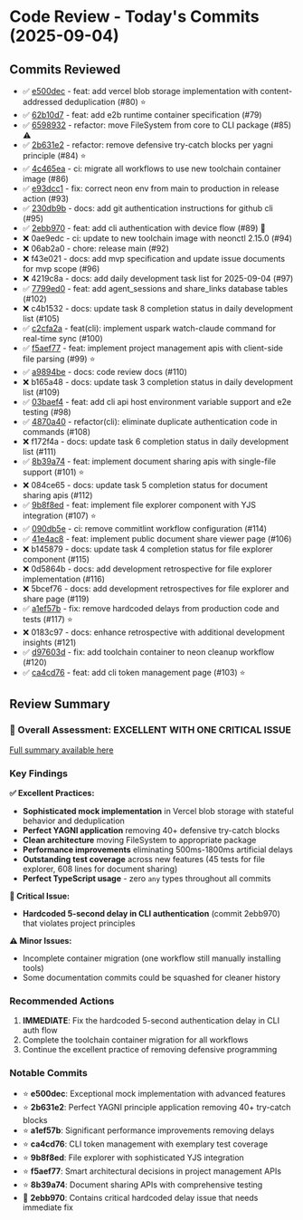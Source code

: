 # Code Review - Today's Commits (2025-09-04)

## Commits Reviewed

- ✅ [e500dec](./review-e500dec.md) - feat: add vercel blob storage implementation with content-addressed deduplication (#80) ⭐
- ✅ [62b10d7](./review-62b10d7.md) - feat: add e2b runtime container specification (#79)
- ✅ [6598932](./review-6598932.md) - refactor: move FileSystem from core to CLI package (#85) ⚠️
- ✅ [2b631e2](./review-2b631e2.md) - refactor: remove defensive try-catch blocks per yagni principle (#84) ⭐
- ✅ [4c465ea](./review-4c465ea.md) - ci: migrate all workflows to use new toolchain container image (#86)
- ✅ [e93dcc1](./review-e93dcc1.md) - fix: correct neon env from main to production in release action (#93)
- ✅ [230db9b](./review-230db9b.md) - docs: add git authentication instructions for github cli (#95)
- ✅ [2ebb970](./review-2ebb970.md) - feat: add cli authentication with device flow (#89) 🚨
- ❌ 0ae9edc - ci: update to new toolchain image with neonctl 2.15.0 (#94)
- ❌ 06ab2a0 - chore: release main (#92)
- ❌ f43e021 - docs: add mvp specification and update issue documents for mvp scope (#96)
- ❌ 4219c8a - docs: add daily development task list for 2025-09-04 (#97)
- ✅ [7799ed0](./review-7799ed0.md) - feat: add agent_sessions and share_links database tables (#102)
- ❌ c4b1532 - docs: update task 8 completion status in daily development list (#105)
- ✅ [c2cfa2a](./review-c2cfa2a.md) - feat(cli): implement uspark watch-claude command for real-time sync (#100)
- ✅ [f5aef77](./review-f5aef77.md) - feat: implement project management apis with client-side file parsing (#99) ⭐
- ✅ [a9894be](./review-a9894be.md) - docs: code review docs (#110)
- ❌ b165a48 - docs: update task 3 completion status in daily development list (#109)
- ✅ [03baef4](./review-03baef4.md) - feat: add cli api host environment variable support and e2e testing (#98)
- ✅ [4870a40](./review-4870a40.md) - refactor(cli): eliminate duplicate authentication code in commands (#108)
- ❌ f172f4a - docs: update task 6 completion status in daily development list (#111)
- ✅ [8b39a74](./review-8b39a74.md) - feat: implement document sharing apis with single-file support (#101) ⭐
- ❌ 084ce65 - docs: update task 5 completion status for document sharing apis (#112)
- ✅ [9b8f8ed](./review-9b8f8ed.md) - feat: implement file explorer component with YJS integration (#107) ⭐
- ✅ [090db5e](./review-090db5e.md) - ci: remove commitlint workflow configuration (#114)
- ✅ [41e4ac8](./review-41e4ac8.md) - feat: implement public document share viewer page (#106)
- ❌ b145879 - docs: update task 4 completion status for file explorer component (#115)
- ❌ 0d5864b - docs: add development retrospective for file explorer implementation (#116)
- ❌ 5bcef76 - docs: add development retrospectives for file explorer and share page (#119)
- ✅ [a1ef57b](./review-a1ef57b.md) - fix: remove hardcoded delays from production code and tests (#117) ⭐
- ❌ 0183c97 - docs: enhance retrospective with additional development insights (#121)
- ✅ [d97603d](./review-d97603d.md) - fix: add toolchain container to neon cleanup workflow (#120)
- ✅ [ca4cd76](./review-ca4cd76.md) - feat: add cli token management page (#103) ⭐

## Review Summary

### 🎯 Overall Assessment: EXCELLENT WITH ONE CRITICAL ISSUE

[Full summary available here](./review-summary.md)

### Key Findings

**✅ Excellent Practices:**

- **Sophisticated mock implementation** in Vercel blob storage with stateful behavior and deduplication
- **Perfect YAGNI application** removing 40+ defensive try-catch blocks
- **Clean architecture** moving FileSystem to appropriate package
- **Performance improvements** eliminating 500ms-1800ms artificial delays
- **Outstanding test coverage** across new features (45 tests for file explorer, 608 lines for document sharing)
- **Perfect TypeScript usage** - zero `any` types throughout all commits

**🚨 Critical Issue:**

- **Hardcoded 5-second delay in CLI authentication** (commit 2ebb970) that violates project principles

**⚠️ Minor Issues:**

- Incomplete container migration (one workflow still manually installing tools)
- Some documentation commits could be squashed for cleaner history

### Recommended Actions

1. **IMMEDIATE**: Fix the hardcoded 5-second authentication delay in CLI auth flow
2. Complete the toolchain container migration for all workflows
3. Continue the excellent practice of removing defensive programming

### Notable Commits

- ⭐ **e500dec**: Exceptional mock implementation with advanced features
- ⭐ **2b631e2**: Perfect YAGNI principle application removing 40+ try-catch blocks
- ⭐ **a1ef57b**: Significant performance improvements removing delays
- ⭐ **ca4cd76**: CLI token management with exemplary test coverage
- ⭐ **9b8f8ed**: File explorer with sophisticated YJS integration
- ⭐ **f5aef77**: Smart architectural decisions in project management APIs
- ⭐ **8b39a74**: Document sharing APIs with comprehensive testing
- 🚨 **2ebb970**: Contains critical hardcoded delay issue that needs immediate fix
